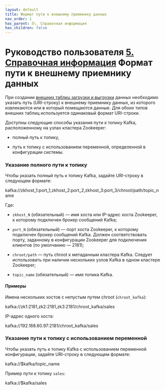 ```yaml
---
layout: default
title: Формат пути к внешнему приемнику данных
nav_order: 1
has_parent: 5\. Справочная информация
has_children: false
---
```


  
Руководство пользователя
[5\. Справочная информация](5_Справочная_информация.html)
Формат пути к внешнему приемнику данных
=============================================

При создании [внешних таблиц загрузки и выгрузки](356322697.html) данных необходимо указать путь (URI-строку) к внешнему приемнику данных, из которого извлекаются или в который помещаются данные. Для обоих типов внешних таблиц используется одинаковый формат URI-строки.

Доступны следующие способы указания пути к топику Kafka, расположенному на узлах кластера Zookeeper:

*   полный путь к топику,
    
*   путь к топику с использованием переменной, определенной в конфигурации системы.
    

### Указание полного пути к топику

Чтобы указать полный путь к топику Kafka, задайте URI-строку в следующем формате:

kafka://zkhost\_1:port\_1,zkhost\_2:port\_2,zkhost\_3:port\_3/chroot/path/topic\_name

Где:

*   `zkhost_N` (обязательный) — имя хоста или IP-адрес хоста Zookeeper, к которому подключен брокер сообщений Kafka;
    
*   `port_N` (обязательный) — порт хоста Zookeeper, к которому подключен брокер сообщений Kafka. Должен соответствовать порту, заданному в конфигурации Zookeeper для подключения клиентов (по умолчанию — 2181);
    
*   `chroot/path` — путь chroot к метаданным кластера Kafka. Следует использовать при наличии нескольких узлов Kafka в одном кластере Zookeeper;
    
*   `topic_name` (обязательный) — имя топика Kafka.
    

#### Примеры

Имена нескольких хостов с непустым путем chroot (`chroot_kafka`):

kafka://zk1:2181,zk2:2181,zk3:2181/chroot\_kafka/sales

IP-адрес одного хоста:

kafka://192.168.60.97:2181/chroot\_kafka/sales

### Указание пути к топику с использованием переменной

Чтобы указать путь к топику Kafka с использованием переменной конфигурации, задайте URI-строку в следующем формате:

kafka://$kafka/topic\_name

Пример пути к топику `sales`:

kafka://$kafka/sales

